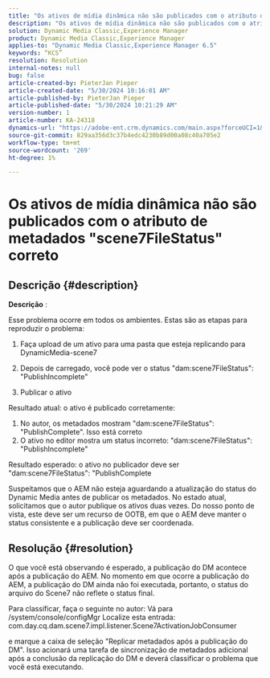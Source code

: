 ```yaml
---
title: "Os ativos de mídia dinâmica não são publicados com o atributo de metadados \"scene7FileStatus\" correto"
description: "Os ativos de mídia dinâmica não são publicados com o atributo de metadados \"scene7FileStatus\" correto"
solution: Dynamic Media Classic,Experience Manager
product: Dynamic Media Classic,Experience Manager
applies-to: "Dynamic Media Classic,Experience Manager 6.5"
keywords: “KCS”
resolution: Resolution
internal-notes: null
bug: false
article-created-by: PieterJan Pieper
article-created-date: "5/30/2024 10:16:01 AM"
article-published-by: PieterJan Pieper
article-published-date: "5/30/2024 10:21:29 AM"
version-number: 1
article-number: KA-24318
dynamics-url: "https://adobe-ent.crm.dynamics.com/main.aspx?forceUCI=1&pagetype=entityrecord&etn=knowledgearticle&id=4d61439c-6d1e-ef11-840a-6045bd06eea5"
source-git-commit: 829aa356d3c37b4edc4230b89d00a08c40a705e2
workflow-type: tm+mt
source-wordcount: '269'
ht-degree: 1%

---
```


# Os ativos de mídia dinâmica não são publicados com o atributo de metadados &quot;scene7FileStatus&quot; correto

## Descrição {#description}


<b>Descrição</b> :

Esse problema ocorre em todos os ambientes.
Estas são as etapas para reproduzir o problema:

1. Faça upload de um ativo para uma pasta que esteja replicando para DynamicMedia-scene7

2. Depois de carregado, você pode ver o status &quot;dam:scene7FileStatus&quot;: &quot;PublishIncomplete&quot;

3. Publicar o ativo

Resultado atual: o ativo é publicado corretamente:
1. No autor, os metadados mostram &quot;dam:scene7FileStatus&quot;: &quot;PublishComplete&quot;. Isso está correto
2. O ativo no editor mostra um status incorreto: &quot;dam:scene7FileStatus&quot;: &quot;PublishIncomplete&quot;

Resultado esperado: o ativo no publicador deve ser &quot;dam:scene7FileStatus&quot;: &quot;PublishComplete

Suspeitamos que o AEM não esteja aguardando a atualização do status do Dynamic Media antes de publicar os metadados. No estado atual, solicitamos que o autor publique os ativos duas vezes. Do nosso ponto de vista, este deve ser um recurso de OOTB, em que o AEM deve manter o status consistente e a publicação deve ser coordenada.


## Resolução {#resolution}


O que você está observando é esperado, a publicação do DM acontece após a publicação do AEM. No momento em que ocorre a publicação do AEM, a publicação do DM ainda não foi executada, portanto, o status do arquivo do Scene7 não reflete o status final.

Para classificar, faça o seguinte no autor: Vá para /system/console/configMgr Localize esta entrada: com.day.cq.dam.scene7.impl.listener.Scene7ActivationJobConsumer

e marque a caixa de seleção &quot;Replicar metadados após a publicação do DM&quot;.
Isso acionará uma tarefa de sincronização de metadados adicional após a conclusão da replicação do DM e deverá classificar o problema que você está executando.
